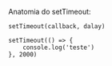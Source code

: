 Anatomia do setTimeout: 

```
setTimeout(callback, dalay)

setTimeout(() => {
	console.log('teste')
}, 2000)
```